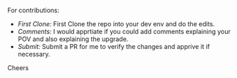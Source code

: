 For contributions:
- *First Clone:* First Clone the repo into your dev env and do the edits.
- *Comments:* I would apprtiate if you could add comments explaining your POV and also explaining the upgrade.
- *Submit:* Submit a PR for me to verify the changes and apprive it if necessary.

Cheers
